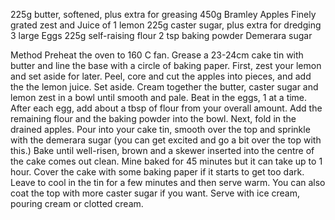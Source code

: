 225g butter, softened, plus extra for greasing
450g Bramley Apples
Finely grated zest and Juice of 1 lemon
225g caster sugar, plus extra for dredging
3 large Eggs
225g self-raising flour
2 tsp baking powder
Demerara sugar


Method
Preheat the oven to 160 C fan. Grease a 23-24cm cake tin with butter and line the base with a circle of baking paper. First, zest your lemon and set aside for later. Peel, core and cut the apples into pieces, and add the the lemon juice. Set aside.
Cream together the butter, caster sugar and lemon zest in a bowl until smooth and pale. Beat in the eggs, 1 at a time. After each egg, add about a tbsp of flour from your overall amount. Add the remaining flour and the baking powder into the bowl. Next, fold in the drained apples.
Pour into your cake tin, smooth over the top and sprinkle with the demerara sugar (you can get excited and go a bit over the top with this.) Bake until well-risen, brown and a skewer inserted into the centre of the cake comes out clean. Mine baked for 45 minutes but it can take up to 1 hour. Cover the cake with some baking paper if it starts to get too dark.
Leave to cool in the tin for a few minutes and then serve warm. You can also coat the top with more caster sugar if you want. Serve with ice cream, pouring cream or clotted cream.
